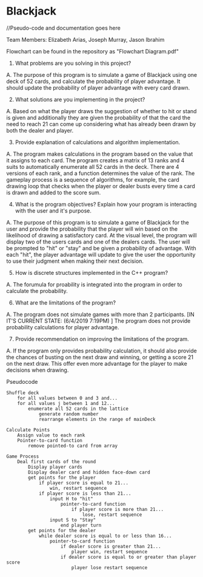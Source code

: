 # Blackjack
//Pseudo-code and documentation goes here

Team Members: Elizabeth Arias, Joseph Murray, Jason Ibrahim

Flowchart can be found in the repository as "Flowchart Diagram.pdf"

1. What problems are you solving in this project?

A. The purpose of this program is to simulate a game of Blackjack using one deck of 52 cards, and calculate the probability of player advantage. It should update the probability of player advantage with every card drawn.


2. What solutions are you implementing in the project? 

A. Based on what the player draws the suggestion of whether to hit or stand is given and additionally they are given the probability of that the card the need to reach 21 can come up considering what has already been drawn by both the dealer and player.


3. Provide explanation of calculations and algorithm implementation.

A. The program makes calculations in the program based on the value that it assigns to each card. The program creates a matrix of 13 ranks and 4 suits to automatically enumerate all 52 cards in the deck. There are 4 versions of each rank, and a function determines the value of the rank. The gameplay process is a sequence of algorithms, for example, the card drawing loop that checks when the player or dealer busts every time a card is drawn and added to the score sum.


4. What is the program objectives? Explain how your program is interacting with the user and it's purpose.

A. The purpose of this program is to simulate a game of Blackjack for the user and provide the probability that the player will win based on the likelihood of drawing a satisfactory card. At the visual level, the program will display two of the users cards and one of the dealers cards. The user will be prompted to "hit" or "stay" and be given a probability of advantage. With each "hit", the player advantage will update to give the user the opportunity to use their judgment when making their next decision.


5. How is discrete structures implemented in the C++ program?

A. The forumula for proability is integrated into the program in order to calculate the probability.


6. What are the limitations of the program?

A. The program does not simulate games with more than 2 participants. [IN IT'S CURRENT STATE: (6/4/2019 7:19PM) ] The program does not provide probability calculations for player advantage.


7. Provide recommendation on improving the limitations of the program.

A. If the program only provides probability calculation, it should also provide the chances of busting on the next draw and winning, or getting a score 21 on the next draw. This offer even more advantage for the player to make decisions when drawing.





Pseudocode

    Shuffle deck
        for all values between 0 and 3 and...
        for all values j between 1 and 12...
            enumerate all 52 cards in the lattice
                generate random number
                rearrange elements in the range of mainDeck

    Calculate Points
        Assign value to each rank
        Pointer-to-card function
            remove pointed-to card from array

    Game Process
        Deal first cards of the round
            Display player cards
            Display dealer card and hidden face-down card
            get points for the player
                if player score is equal to 21...
                    win, restart sequence
                if player score is less than 21...
                    input H to "hit"
                        pointer-to-card function
                            if player score is more than 21...
                                lose, restart sequence
                    input S to "Stay"
                        end player turn
            get points for the dealer
                while dealer score is equal to or less than 16...
                    pointer-to-card function
                        if dealer score is greater than 21...
                            player win, restart sequence
                        if dealer score is equal to or greater than player score
                            player lose restart sequence
